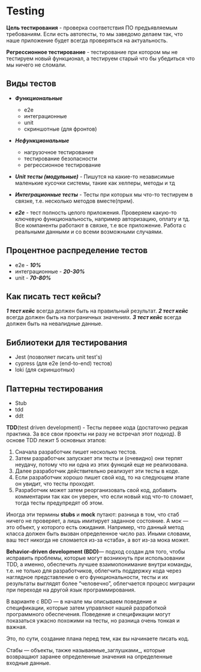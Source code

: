 # Testing

**Цель тестирования** - проверка соответствия ПО предъявляемым требованиям. Если есть автотесты, то мы заведомо делаем
так, что наше приложение будет всегда проверяться на актуальность.

**Регрессионное тестирование** - тестирование при котором мы не тестируем новый функционал, а тестируем старый что бы
убедиться что мы ничего не сломали.

## Виды тестов

- ***Функциональные***
    - е2е
    - интеграционные
    - unit
    - скриншотные (для фронтов)
- ***Нефункциональные***
    - нагрузочное тестирование
    - тестирование безопасности
    - регрессионное тестирование


- ***Unit тесты (модульные)*** - Пишутся на какие-то независимые маленькие кусочки системы, такие как хелперы, методы и
  тд
- ***Интеграционные тесты*** - Тесты при которых мы что-то тестируем в связке, т.е. несколько методов вместе(прим).
- ***е2е*** - тест полность целого приложения. Проверяем какую-то ключевую функциональность, например авторизацию,
  оплату и тд. Все компаненты работают в связке, т.е все приложение. Работа с реальными данными и со всеми возможными
  случаями.

## Процентное распределение тестов

- е2е - ***10%***
- интеграционные - ***20-30%***
- unit - ***70-80%***

## Как писать тест кейсы?

***1 тест кейс*** всегда должен быть на правильный результат.
***2 тест кейс*** всегда должен быть на пограничных значениях.
***3 тест кейс*** всегда должен быть на невалидные данные.

## Библиотеки для тестирования

- Jest (позволяет писать unit test's)
- cypress (для e2e (end-to-end) тестов)
- loki (для скриншотных)

## Паттерны тестирования

- Stub
- tdd
- ddt

**TDD**(test driven development) - Тесты первее кода (достаточно редкая практика. За все свои проекты ни разу не
встречал этот подход).
В основе TDD лежит 5 основных этапов:

1. Сначала разработчик пишет несколько тестов.
2. Затем разработчик запускает эти тесты и (очевидно) они терпят неудачу, потому что ни одна из этих функций еще не
   реализована.
3. Далее разработчик действительно реализует эти тесты в коде.
4. Если разработчик хорошо пишет свой код, то на следующем этапе он увидит, что тесты проходят.
5. Разработчик может затем реорганизовать свой код, добавить комментарии так как он уверен, что если новый код что-то
   сломает, тогда тесты предупредят об этом.

Иногда эти термины **stubs** и **mock** путают: разница в том, что стаб ничего не проверяет, а лишь имитирует заданное
состояние. А мок — это объект, у которого есть ожидания. Например, что данный метод класса должен быть вызван
определенное число раз. Иными словами, ваш тест никогда не сломается из-за «стаба», а вот из-за мока может.

**Behavior-driven development (BDD)**— подход создан для того, чтобы исправить проблемы, которые могут возникнуть при
использовании ТDD, а именно, обеспечить лучшее взаимопонимание внутри команды, т.е. не только для разработчиков,
облегчить поддержку кода через наглядное представление о его функциональности, тесты и их результаты выглядят более
“человечно”, облегчается процесс миграции при переходе на другой язык программирования.

В варианте с BDD — в начале мы описываем поведение и спецификации, которые затем управляют нашей разработкой
программного обеспечения. Поведение и спецификации могут показаться ужасно похожими на тесты, но разница очень тонкая и
важная.

Это, по сути, создание плана перед тем, как вы начинаете писать код.

Стабы — объекты, также называемые_заглушками_, которые возвращают заранее определенные значения на определенные входные
данные.